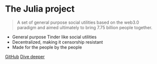 # The Julia project

> A set of general purpose social utilities based on the web3.0 paradigm and aimed ultimately to bring 7.75 billion people together.

- General purpose Tinder like social utilities
- Decentralized, making it censorship resistant
- Made for the people by the people

[GitHub](https://github.com/FormidablePencil/interweb)
[Dive deeper](#overview-of-julia)
